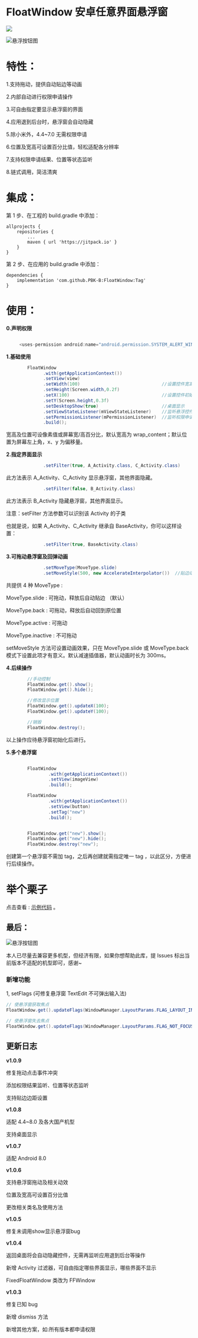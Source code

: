 # FloatWindow 安卓任意界面悬浮窗
[![](https://jitpack.io/v/yhaolpz/FloatWindow.svg)](https://jitpack.io/#yhaolpz/FloatWindow)


![悬浮按钮图](https://raw.githubusercontent.com/yhaolpz/FixedFloatWindow/master/slide.gif)

特性：
===

1.支持拖动，提供自动贴边等动画

2.内部自动进行权限申请操作

3.可自由指定要显示悬浮窗的界面

4.应用退到后台时，悬浮窗会自动隐藏

5.除小米外，4.4~7.0 无需权限申请

6.位置及宽高可设置百分比值，轻松适配各分辨率

7.支持权限申请结果、位置等状态监听

8.链式调用，简洁清爽


集成：
===

第 1 步、在工程的 build.gradle 中添加：

```
allprojects {
	repositories {
		...
		maven { url 'https://jitpack.io' }
	}
}
```
第 2 步、在应用的  build.gradle 中添加：

```
dependencies {
	implementation 'com.github.PBK-B:FloatWindow:Tag'
}
```

使用：
===

**0.声明权限**

```java

     <uses-permission android:name="android.permission.SYSTEM_ALERT_WINDOW" />

```


**1.基础使用**

```java
        FloatWindow
              .with(getApplicationContext())
              .setView(view)
              .setWidth(100)                               //设置控件宽高
              .setHeight(Screen.width,0.2f)
              .setX(100)                                   //设置控件初始位置
              .setY(Screen.height,0.3f)
              .setDesktopShow(true)                        //桌面显示
              .setViewStateListener(mViewStateListener)    //监听悬浮控件状态改变
              .setPermissionListener(mPermissionListener)  //监听权限申请结果
              .build();

```

宽高及位置可设像素值或屏幕宽/高百分比，默认宽高为 wrap_content；默认位置为屏幕左上角，x、y 为偏移量。


**2.指定界面显示**

```java
              .setFilter(true, A_Activity.class, C_Activity.class)

```
此方法表示 A_Activity、C_Activity 显示悬浮窗，其他界面隐藏。

```java
              .setFilter(false, B_Activity.class)
```
此方法表示 B_Activity 隐藏悬浮窗，其他界面显示。

注意：setFilter 方法参数可以识别该 Activity 的子类

也就是说，如果 A_Activity、C_Activity 继承自 BaseActivity，你可以这样设置：

```java
              .setFilter(true, BaseActivity.class)
```


**3.可拖动悬浮窗及回弹动画**

```java
              .setMoveType(MoveType.slide)
              .setMoveStyle(500, new AccelerateInterpolator())  //贴边动画时长为500ms，加速插值器

```

共提供 4 种 MoveType :

MoveType.slide       : 可拖动，释放后自动贴边 （默认）

MoveType.back        : 可拖动，释放后自动回到原位置

MoveType.active      : 可拖动

MoveType.inactive    : 不可拖动


setMoveStyle 方法可设置动画效果，只在 MoveType.slide 或 MoveType.back 模式下设置此项才有意义。默认减速插值器，默认动画时长为 300ms。


**4.后续操作**

```java
        //手动控制
        FloatWindow.get().show();
        FloatWindow.get().hide();

        //修改显示位置
        FloatWindow.get().updateX(100);
        FloatWindow.get().updateY(100);

        //销毁
        FloatWindow.destroy();

```

以上操作应待悬浮窗初始化后进行。


**5.多个悬浮窗**

```java

        FloatWindow
                .with(getApplicationContext())
                .setView(imageView)
                .build();

        FloatWindow
                .with(getApplicationContext())
                .setView(button)
                .setTag("new")
                .build();


        FloatWindow.get("new").show();
        FloatWindow.get("new").hide();
        FloatWindow.destroy("new");

```

创建第一个悬浮窗不需加 tag，之后再创建就需指定唯一 tag ，以此区分，方便进行后续操作。


举个栗子
===

点击查看 : [示例代码](https://github.com/yhaolpz/FloatWindow/blob/master/sample/src/main/java/com/example/yhao/floatwindow/BaseApplication.java) 。

最后：
--
![悬浮按钮图](https://raw.githubusercontent.com/yhaolpz/FixedFloatWindow/master/pay.jpg)

本人已尽量去兼容更多机型，但经济有限，如果你想帮助此库，提 Issues 标出当前版本不适配的机型即可，感谢~

### 新增功能
1, setFlags (可修复悬浮窗 TextEdit 不可弹出输入法) 
```java
// 使悬浮窗获取焦点
FloatWindow.get().updateFlags(WindowManager.LayoutParams.FLAG_LAYOUT_INSET_DECOR);

// 使悬浮窗失去焦点
FloatWindow.get().updateFlags(WindowManager.LayoutParams.FLAG_NOT_FOCUSABLE);

```

**更新日志**
--

**v1.0.9**

 修复拖动点击事件冲突

 添加权限结果监听、位置等状态监听

 支持贴边边距设置


**v1.0.8**

 适配 4.4~8.0 及各大国产机型

 支持桌面显示


**v1.0.7**

 适配 Android 8.0


**v1.0.6**

 支持悬浮窗拖动及相关动效

 位置及宽高可设置百分比值

 更改相关类名及使用方法


**v1.0.5**

 修复未调用show显示悬浮窗bug


**v1.0.4**

 返回桌面将会自动隐藏控件，无需再监听应用退到后台等操作

 新增 Activity 过滤器，可自由指定哪些界面显示，哪些界面不显示

 FixedFloatWindow 类改为 FFWindow


**v1.0.3**

 修复已知 bug

 新增 dismiss 方法

 新增其他方案，如:所有版本都申请权限


















